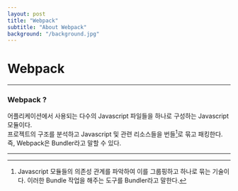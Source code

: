 ```yaml
---
layout: post
title: "Webpack"
subtitle: "About Webpack"
background: "/background.jpg"
---
```


# Webpack

***
### Webpack ?
어플리케이션에서 사용되는 다수의 Javascript 파일들을 하나로 구성하는 Javascript 모듈이다.  
프로젝트의 구조를 분석하고 Javascript 및 관련 리소스들을 번들[^Bundle]로 묶고 패킹한다.  
즉, Webpack은 Bundler라고 말할 수 있다.

[^Bundle]: Javascript 모듈들의 의존성 관계를 파악하여 이를 그룹핑하고 하나로 묶는 기술이다. 
이러한 Bundle 작업을 해주는 도구를 Bundler라고 말한다. 

***
